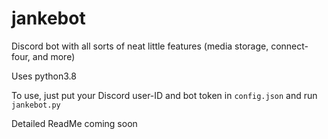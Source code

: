# jankebot
Discord bot with all sorts of neat little features (media storage, connect-four, and more)

Uses python3.8

To use, just put your Discord user-ID and bot token in `config.json` and run `jankebot.py`

Detailed ReadMe coming soon
